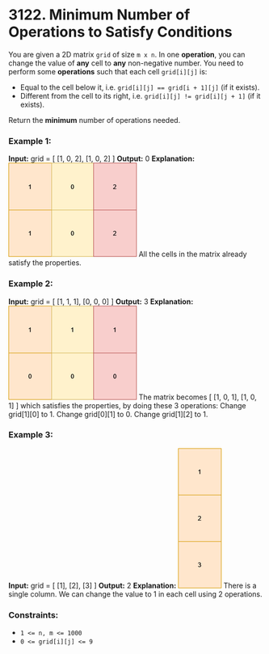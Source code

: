 # 3122. Minimum Number of Operations to Satisfy Conditions

You are given a 2D matrix `grid` of size `m x n`. In one **operation**, you can change the value of **any** cell to **any** non-negative number. You need to perform some **operations** such that each cell `grid[i][j]` is:
- Equal to the cell below it, i.e. `grid[i][j] == grid[i + 1][j]` (if it exists).
- Different from the cell to its right, i.e. `grid[i][j] != grid[i][j + 1]` (if it exists).

Return the **minimum** number of operations needed.


### Example 1:
**Input:** grid = [ [1, 0, 2], [1, 0, 2] ]
**Output:** 0
**Explanation:**
![](images/examplechanged.png)
All the cells in the matrix already satisfy the properties.

### Example 2:
**Input:** grid = [ [1, 1, 1], [0, 0, 0] ]
**Output:** 3
**Explanation:**
![](images/example21.png)
The matrix becomes [ [1, 0, 1], [1, 0, 1] ] which satisfies the properties, by doing these 3 operations:
Change grid[1][0] to 1.
Change grid[0][1] to 0.
Change grid[1][2] to 1.

### Example 3:
**Input:** grid = [ [1], [2], [3] ]
**Output:** 2
**Explanation:**
![](images/changed.png)
There is a single column. We can change the value to 1 in each cell using 2 operations.
 

### Constraints:
- `1 <= n, m <= 1000`
- `0 <= grid[i][j] <= 9`